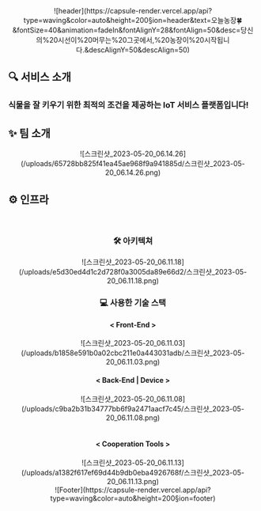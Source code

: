<div align="center">
![header](https://capsule-render.vercel.app/api?type=waving&color=auto&height=200&section=header&text=오늘농장🍀&fontSize=40&animation=fadeIn&fontAlignY=28&fontAlign=50&desc=당신의%20시선이%20머무는%20그곳에서,%20농장이%20시작됩니다.&descAlignY=50&descAlign=50)
</div>

<h2>🔍 서비스 소개 </h2>
<h3>식물을 잘 키우기 위한 최적의 조건을 제공하는 IoT 서비스 플랫폼입니다!</h3>

<h2>✨ 팀 소개</h2>
<div align="center">
![스크린샷_2023-05-20_06.14.26](/uploads/65728bb825f41ea45ae968f9a941885d/스크린샷_2023-05-20_06.14.26.png)
</div>





<h2>⚙ 인프라 </h2>
<div align="center">
</br>
<h3>🛠 아키텍쳐 </h3>
![스크린샷_2023-05-20_06.11.18](/uploads/e5d30ed4d1c2d728f0a3005da89e66d2/스크린샷_2023-05-20_06.11.18.png)
</br>
<h3>💻 사용한 기술 스택 </h3>
<h4>< Front-End ></h4>
![스크린샷_2023-05-20_06.11.03](/uploads/b1858e591b0a02cbc211e0a443031adb/스크린샷_2023-05-20_06.11.03.png)
</br>
<h4>< Back-End | Device ></h4>
![스크린샷_2023-05-20_06.11.08](/uploads/c9ba2b31b34777bb6f9a2471aacf7c45/스크린샷_2023-05-20_06.11.08.png)
</br>
<!-- <h4>< Device ></h4> -->
</br>
<h4>< Cooperation Tools ></h4>
![스크린샷_2023-05-20_06.11.13](/uploads/a1382f617ef69d44b9db0eba4926768f/스크린샷_2023-05-20_06.11.13.png)
</br>

</div>
<div align="center">
![Footer](https://capsule-render.vercel.app/api?type=waving&color=auto&height=200&section=footer)
</div>
